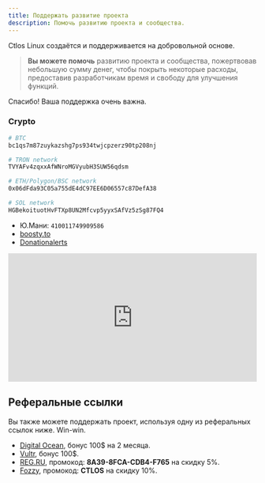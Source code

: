 ```yaml
---
title: Поддержать развитие проекта
description: Помочь развитию проекта и сообщества.
---
```


Ctlos Linux создаётся и поддерживается на добровольной основе.

> **Вы можете помочь** развитию проекта и сообщества, пожертвовав небольшую сумму денег, чтобы покрыть некоторые расходы, предоставив разработчикам время и свободу для улучшения функций.

Спасибо! Ваша поддержка очень важна.

### Crypto

```bash
# BTC
bc1qs7m87zuykazshg7ps934twjcpzerz90tp208nj

# TRON network
TVYAFv4zqxxAfWNroMGVyubH3SUW56qdsm

# ETH/Polygon/BSC network
0x06dFda93C05a755dE4dC97EE6D06557c87DefA38

# SOL network
HGBekoituotHvFTXp8UN2Mfcvp5yyxSAfVz5zSg87FQ4
```

- Ю.Мани: `410011749909586`
- [boosty.to](https://boosty.to/cvc)
- [Donationalerts](http://www.donationalerts.ru/c/creio)

<!--
- [Open Collective](https://opencollective.com/ctlos/donate)
- [Liberapay](https://liberapay.com/ctlos)
- [PayPal](https://www.paypal.com/donate/?hosted_button_id=SDL935XTMD72N)
- [patreon.com](https://www.patreon.com/ctlos) -->

<iframe src="https://yoomoney.ru/quickpay/shop-widget?writer=seller&default-sum=&button-text=11&payment-type-choice=on&mobile-payment-type-choice=on&mail=on&successURL=&quickpay=shop&account=410011749909586&targets=%D0%9F%D0%B5%D1%80%D0%B5%D0%B2%D0%BE%D0%B4%20%D0%BF%D0%BE%20%D0%BA%D0%BD%D0%BE%D0%BF%D0%BA%D0%B5&" width="100%" height="260" frameborder="0" allowtransparency="true" scrolling="no"></iframe>

## Реферальные ссылки

Вы также можете поддержать проект, используя одну из реферальных ссылок ниже. Win-win.

- [Digital Ocean](https://m.do.co/c/49c4dbf3d0ca), бонус 100$ на 2 месяца.
- [Vultr](https://www.vultr.com/?ref=8527669-6G), бонус 100$.
- [REG.RU](https://www.reg.ru/), промокод: **8A39-8FCA-CDB4-F765** на скидку 5%.
- [Fozzy](https://fozzy.com/aff.php?aff=17247&page=domains), промокод: **CTLOS** на скидку 10%.
